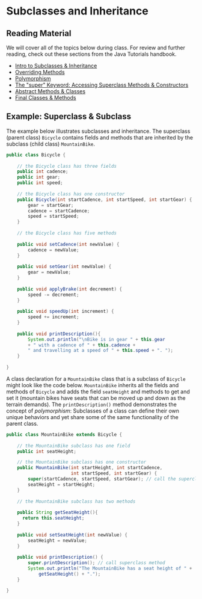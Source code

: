 # Subclasses and Inheritance

## Reading Material

We will cover all of the topics below during class. For review and further reading, check out these sections from the Java Tutorials handbook.

- [Intro to Subclasses & Inheritance](https://docs.oracle.com/javase/tutorial/java/IandI/subclasses.html)
- [Overriding Methods](https://docs.oracle.com/javase/tutorial/java/IandI/override.html)
- [Polymorphism](https://docs.oracle.com/javase/tutorial/java/IandI/polymorphism.html)
- [The "super" Keyword: Accessing Superclass Methods & Constructors](https://docs.oracle.com/javase/tutorial/java/IandI/super.html)
- [Abstract Methods & Classes](https://docs.oracle.com/javase/tutorial/java/IandI/abstract.html)
- [Final Classes & Methods](https://docs.oracle.com/javase/tutorial/java/IandI/final.html)

## Example: Superclass & Subclass

The example below illustrates subclasses and inheritance. The superclass (parent class) `Bicycle` contains fields and methods that are inherited by the subclass (child class) `MountainBike`.

```java
public class Bicycle {
        
    // the Bicycle class has three fields
    public int cadence;
    public int gear;
    public int speed;
        
    // the Bicycle class has one constructor
    public Bicycle(int startCadence, int startSpeed, int startGear) {
        gear = startGear;
        cadence = startCadence;
        speed = startSpeed;
    }
        
    // the Bicycle class has five methods
    
    public void setCadence(int newValue) {
        cadence = newValue;
    }
        
    public void setGear(int newValue) {
        gear = newValue;
    }
        
    public void applyBrake(int decrement) {
        speed -= decrement;
    }
        
    public void speedUp(int increment) {
        speed += increment;
    }
    
    public void printDescription(){
        System.out.println("\nBike is in gear " + this.gear
        + " with a cadence of " + this.cadence +
        " and travelling at a speed of " + this.speed + ". ");
    }
        
}
```
A class declaration for a `MountainBike` class that is a subclass of `Bicycle` might look like the code below.
`MountainBike` inherits all the fields and methods of `Bicycle` and adds the field `seatHeight` and methods to get and set it (mountain bikes have seats that can be moved up and down as the terrain demands).
The `printDescription()` method demonstrates the concept of _polymorphism_: Subclasses of a class can define their own unique behaviors and yet share some of the same functionality of the parent class.


```java
public class MountainBike extends Bicycle {
        
    // the MountainBike subclass has one field
    public int seatHeight;

    // the MountainBike subclass has one constructor
    public MountainBike(int startHeight, int startCadence,
                        int startSpeed, int startGear) {
        super(startCadence, startSpeed, startGear); // call the superclass constructor
        seatHeight = startHeight;
    }   
        
    // the MountainBike subclass has two methods
    
    public String getSeatHeight(){
      return this.seatHeight;
    }
    
    public void setSeatHeight(int newValue) {
        seatHeight = newValue;
    }
    
    public void printDescription() {
        super.printDescription(); // call superclass method
        System.out.println("The MountainBike has a seat height of " +
            getSeatHeight() + ".");
    }

}
```
